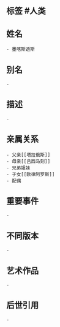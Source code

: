 ## 标签  #人类
## 姓名
	- 墨喀斯透斯
## 别名
	-
## 描述
	-
## 亲属关系
	- 父亲[[塔拉俄斯]]
	- 母亲[[吕西马刻]]
	- 兄弟姐妹
	- 子女[[欧律阿罗斯]]
	- 配偶
## 重要事件
	-
## 不同版本
	-
## 艺术作品
	-
## 后世引用
	-
